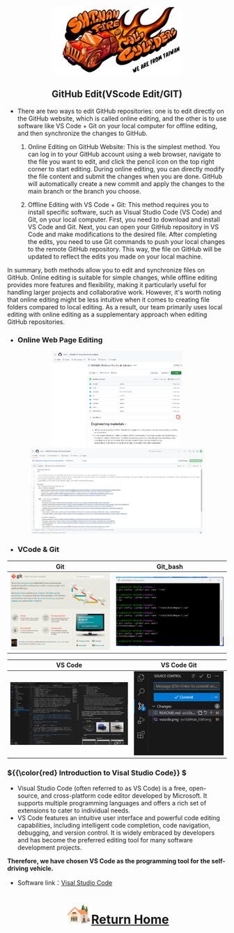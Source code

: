 <div align="center"><img src="../../other/img/logo.png" width=300 ></div>


## <div align="center">GitHub Edit(VScode Edit/GIT)</div>
- There are two ways to edit GitHub repositories: one is to edit directly on the GitHub website, which is called online editing, and the other is to use software like VS Code + Git on your local computer for offline editing, and then synchronize the changes to GitHub.

  1. Online Editing on GitHub Website:
  This is the simplest method. You can log in to your GitHub account using a web browser, navigate to the file you want to edit, and click the pencil icon on the top right corner to start editing. During online editing, you can directly modify the file content and submit the changes when you are done. GitHub will automatically create a new commit and apply the changes to the main branch or the branch you choose.
  
  2. Offline Editing with VS Code + Git:
  This method requires you to install specific software, such as Visual Studio Code (VS Code) and Git, on your local computer. First, you need to download and install VS Code and Git. Next, you can open your GitHub repository in VS Code and make modifications to the desired file. After completing the edits, you need to use Git commands to push your local changes to the remote GitHub repository. This way, the file on GitHub will be updated to reflect the edits you made on your local machine.  

 In summary, both methods allow you to edit and synchronize files on GitHub. Online editing is suitable for simple changes, while offline editing provides more features and flexibility, making it particularly useful for handling larger projects and collaborative work. However, it's worth noting that online editing might be less intuitive when it comes to creating file folders compared to local editing. As a result, our team primarily uses local editing with online editing as a supplementary approach when editing GitHub repositories.



- ### Online Web Page Editing

<div align="center"><img src="./img/github_web_edit.png" alt="github_web_edit.png"  width=300/><img src="./img/github_web_edit1.png" alt="github_web_edit.png"  width=400/></div>

- ### VCode & Git
<div align="center">
  
|Git| Git_bash|
|:---:|:---:|
|<img src="./img/git.png" alt="git"  width=400/>|<img src="./img/git_bash.png" alt="git_bash"  width=400/>|

|VS Code| VS Code Git|
|:---:|:---:|
|<img src="./img/vscode.png" alt="vscode"  width=400/>|<img src="./img/vscode_git.png" alt="git"  width=300/>|
</div>

### ${{\color{red} Introduction to Visal Studio Code}} $  

  - Visual Studio Code (often referred to as VS Code) is a free, open-source, and cross-platform code editor developed by Microsoft. It supports multiple programming languages and offers a rich set of extensions to cater to individual needs.
  - VS Code features an intuitive user interface and powerful code editing capabilities, including intelligent code completion, code navigation, debugging, and version control. It is widely embraced by developers and has become the preferred editing tool for many software development projects.

  __Therefore, we have chosen VS Code as the programming tool for the self-driving vehicle.__


- Software link：[Visal Studio Code](https://code.visualstudio.com/) 


# <div align="center">![HOME](../../other/img/Home.png)[Return Home](../../)</div>  



